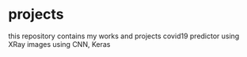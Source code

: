 # projects
this repository contains my works and projects
covid19 predictor using XRay images using CNN, Keras
